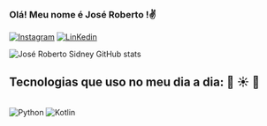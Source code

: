 
### Olá! Meu nome é José Roberto !✌️
[![Instagram](https://img.shields.io/badge/Instagram-E4405F?style=for-the-badge&logo=instagram&logoColor=white)](https://www.instagram.com/joserobertosidney/)
[![LinKedin](	https://img.shields.io/badge/LinkedIn-0077B5?style=for-the-badge&logo=linkedin&logoColor=white)](https://www.linkedin.com/in/jos%C3%A9-roberto-costa-sidney-garcia-2b7ba3240/)

![José Roberto Sidney GitHub stats](https://github-readme-stats.vercel.app/api?username=joserobertosidney&show_icons=true&theme=onedark)


## Tecnologias que uso no meu dia a dia: 📅 ☀️ 🌙

<div style="display: inline_block"><br/>

 <img alig= "center" alt="Python" scr="https://img.shields.io/badge/Python-14354C?style=for-the-badge&logo=python&logoColor=white" />
 <img alig= "center" alt="Kotlin" scr="	https://img.shields.io/badge/Kotlin-0095D5?&style=for-the-badge&logo=kotlin&logoColor=white" />

</div>

